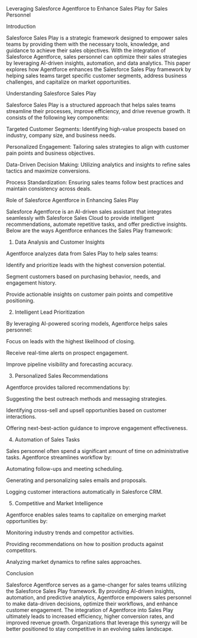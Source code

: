Leveraging Salesforce Agentforce to Enhance Sales Play for Sales Personnel

Introduction

Salesforce Sales Play is a strategic framework designed to empower sales teams by providing them with the necessary tools, knowledge, and guidance to achieve their sales objectives. With the integration of Salesforce Agentforce, sales personnel can optimize their sales strategies by leveraging AI-driven insights, automation, and data analytics. This paper explores how Agentforce enhances the Salesforce Sales Play framework by helping sales teams target specific customer segments, address business challenges, and capitalize on market opportunities.

Understanding Salesforce Sales Play

Salesforce Sales Play is a structured approach that helps sales teams streamline their processes, improve efficiency, and drive revenue growth. It consists of the following key components:

Targeted Customer Segments: Identifying high-value prospects based on industry, company size, and business needs.

Personalized Engagement: Tailoring sales strategies to align with customer pain points and business objectives.

Data-Driven Decision Making: Utilizing analytics and insights to refine sales tactics and maximize conversions.

Process Standardization: Ensuring sales teams follow best practices and maintain consistency across deals.

Role of Salesforce Agentforce in Enhancing Sales Play

Salesforce Agentforce is an AI-driven sales assistant that integrates seamlessly with Salesforce Sales Cloud to provide intelligent recommendations, automate repetitive tasks, and offer predictive insights. Below are the ways Agentforce enhances the Sales Play framework:

1. Data Analysis and Customer Insights

Agentforce analyzes data from Sales Play to help sales teams:

Identify and prioritize leads with the highest conversion potential.

Segment customers based on purchasing behavior, needs, and engagement history.

Provide actionable insights on customer pain points and competitive positioning.

2. Intelligent Lead Prioritization

By leveraging AI-powered scoring models, Agentforce helps sales personnel:

Focus on leads with the highest likelihood of closing.

Receive real-time alerts on prospect engagement.

Improve pipeline visibility and forecasting accuracy.

3. Personalized Sales Recommendations

Agentforce provides tailored recommendations by:

Suggesting the best outreach methods and messaging strategies.

Identifying cross-sell and upsell opportunities based on customer interactions.

Offering next-best-action guidance to improve engagement effectiveness.

4. Automation of Sales Tasks

Sales personnel often spend a significant amount of time on administrative tasks. Agentforce streamlines workflow by:

Automating follow-ups and meeting scheduling.

Generating and personalizing sales emails and proposals.

Logging customer interactions automatically in Salesforce CRM.

5. Competitive and Market Intelligence

Agentforce enables sales teams to capitalize on emerging market opportunities by:

Monitoring industry trends and competitor activities.

Providing recommendations on how to position products against competitors.

Analyzing market dynamics to refine sales approaches.

Conclusion

Salesforce Agentforce serves as a game-changer for sales teams utilizing the Salesforce Sales Play framework. By providing AI-driven insights, automation, and predictive analytics, Agentforce empowers sales personnel to make data-driven decisions, optimize their workflows, and enhance customer engagement. The integration of Agentforce into Sales Play ultimately leads to increased efficiency, higher conversion rates, and improved revenue growth. Organizations that leverage this synergy will be better positioned to stay competitive in an evolving sales landscape.